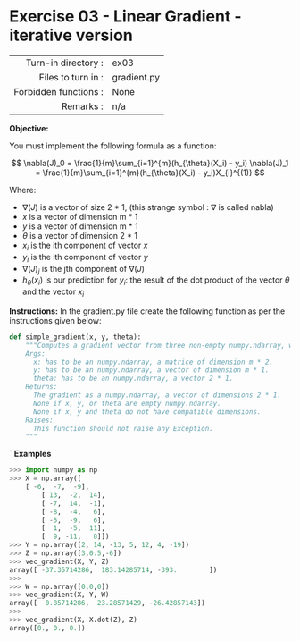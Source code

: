 # Exercise 03 - Linear Gradient - iterative version

|                         |                    |
| -----------------------:| ------------------ |
|   Turn-in directory :   |  ex03              |
|   Files to turn in :    |  gradient.py       |
|   Forbidden functions : |  None              |
|   Remarks :             |  n/a               |

**Objective:**

You must implement the following formula as a function:  

$$
\nabla(J)_0 = \frac{1}{m}\sum_{i=1}^{m}(h_{\theta}(X_i) - y_i)
\nabla(J)_1 = \frac{1}{m}\sum_{i=1}^{m}(h_{\theta}(X_i) - y_i)X_{i}^{(1)}
$$

Where:  
- $\nabla(J)$ is a vector of size 2 * 1, (this strange symbol : $\nabla$ is called nabla)
- $x$ is a vector of dimension m * 1
- $y$ is a vector of dimension m * 1
- $\theta$ is a vector of dimension 2 * 1
- $x_i$ is the ith component of vector $x$
- $y_i$ is the ith component of vector $y$
- $\nabla(J)_j$ is the jth component of $\nabla(J)$
- $h_{\theta}(x_i)$ is our prediction for $y_i$: the result of the dot product of the vector $\theta$ and the vector $x_i$


**Instructions:**
In the gradient.py file create the following function as per the instructions given below:
```python
def simple_gradient(x, y, theta):
    """Computes a gradient vector from three non-empty numpy.ndarray, without any for-loop. The three arrays must have the compatible dimensions.
    Args:
      x: has to be an numpy.ndarray, a matrice of dimension m * 2.
      y: has to be an numpy.ndarray, a vector of dimension m * 1.
      theta: has to be an numpy.ndarray, a vector 2 * 1.
    Returns:
      The gradient as a numpy.ndarray, a vector of dimensions 2 * 1.
      None if x, y, or theta are empty numpy.ndarray.
      None if x, y and theta do not have compatible dimensions.
    Raises:
      This function should not raise any Exception.
    """
```
`
**Examples** 
```python
>>> import numpy as np
>>> X = np.array([
	[ -6,  -7,  -9],
        [ 13,  -2,  14],
        [ -7,  14,  -1],
        [ -8,  -4,   6],
        [ -5,  -9,   6],
        [  1,  -5,  11],
        [  9, -11,   8]])
>>> Y = np.array([2, 14, -13, 5, 12, 4, -19])
>>> Z = np.array([3,0.5,-6])
>>> vec_gradient(X, Y, Z)
array([ -37.35714286,  183.14285714, -393.        ])
>>>
>>> W = np.array([0,0,0])
>>> vec_gradient(X, Y, W)
array([  0.85714286,  23.28571429, -26.42857143])
>>>
>>> vec_gradient(X, X.dot(Z), Z)
array([0., 0., 0.])
```